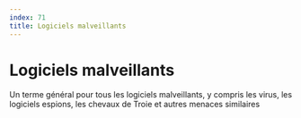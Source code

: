```yaml
---
index: 71
title: Logiciels malveillants
---
```

# Logiciels malveillants

Un terme général pour tous les logiciels malveillants, y compris les virus, les logiciels espions, les chevaux de Troie et autres menaces similaires